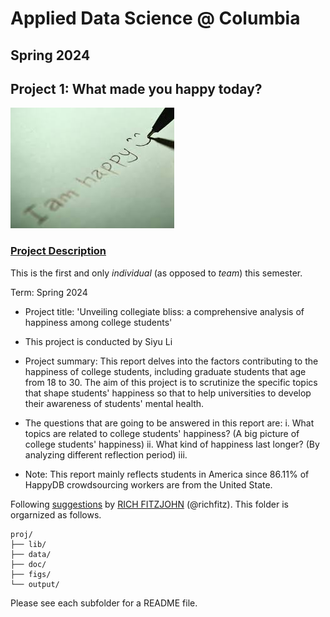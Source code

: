 # Applied Data Science @ Columbia
## Spring 2024
## Project 1: What made you happy today?

![image](figs/title.jpeg)

### [Project Description](doc/Proj1_desc.md)
This is the first and only *individual* (as opposed to *team*) this semester. 

Term: Spring 2024

+ Project title: 'Unveiling collegiate bliss: a comprehensive analysis of happiness among college students'
+ This project is conducted by Siyu Li

+ Project summary: This report delves into the factors contributing to the happiness of college students, including graduate students that age from 18 to 30. The aim of this project is to scrutinize the specific topics that shape students' happiness so that to help universities to develop their awareness of students' mental health.

+ The questions that are going to be answered in this report are:
  i. What topics are related to college students' happiness? (A big picture of college students' happiness)
  ii. What kind of happiness last longer? (By analyzing different reflection period)
  iii. 

+ Note: This report mainly reflects students in America since 86.11% of HappyDB crowdsourcing workers are from the United State.

Following [suggestions](http://nicercode.github.io/blog/2013-04-05-projects/) by [RICH FITZJOHN](http://nicercode.github.io/about/#Team) (@richfitz). This folder is orgarnized as follows.

```
proj/
├── lib/
├── data/
├── doc/
├── figs/
└── output/
```

Please see each subfolder for a README file.
